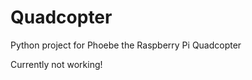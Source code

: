 Quadcopter
==========

Python project for Phoebe the Raspberry Pi Quadcopter

Currently not working!
